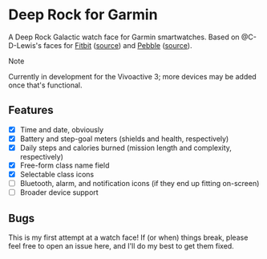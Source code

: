 # Deep Rock for Garmin

A Deep Rock Galactic watch face for Garmin smartwatches.
Based on @C-D-Lewis's faces for [Fitbit](https://gallery.fitbit.com/details/cb09baf4-95ba-4f06-b614-1382495c7b29) ([source](https://github.com/C-D-Lewis/fitbit-dev/tree/master/faces/deeprock)) and [Pebble](https://apps.rebble.io/en_US/application/67def87c122b40000904b4f0) ([source](https://github.com/C-D-Lewis/pebble-dev/tree/master/watchfaces/deep-rock)).

> [!NOTE]
> Currently in development for the Vivoactive 3; more devices may be added once that's functional.

## Features

- [X] Time and date, obviously
- [X] Battery and step-goal meters (shields and health, respectively)
- [X] Daily steps and calories burned (mission length and complexity, respectively)
- [X] Free-form class name field
- [X] Selectable class icons
- [ ] Bluetooth, alarm, and notification icons (if they end up fitting on-screen)
- [ ] Broader device support

## Bugs

This is my first attempt at a watch face! If (or when) things break, please feel free to open an issue here, and I'll do my best to get them fixed.
